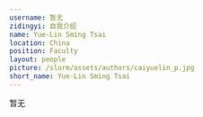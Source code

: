 ```yaml
---
username: 暂无
zidingyi: 自我介绍
name: Yue-Lin Sming Tsai
location: China
position: Faculty
layout: people
picture: /slurm/assets/authors/caiyuelin_p.jpg
short_name: Yue-Lin Sming Tsai
---
```


暂无
